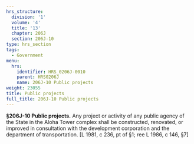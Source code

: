 ```yaml
---
hrs_structure:
  division: '1'
  volume: '4'
  title: '13'
  chapter: 206J
  section: 206J-10
type: hrs_section
tags:
  - Government
menu:
  hrs:
    identifier: HRS_0206J-0010
    parent: HRS0206J
    name: 206J-10 Public projects
weight: 23055
title: Public projects
full_title: 206J-10 Public projects
---
```

**§206J-10 Public projects.** Any project or activity of any public agency of the State in the Aloha Tower complex shall be constructed, renovated, or improved in consultation with the development corporation and the department of transportation. [L 1981, c 236, pt of §1; ree L 1986, c 146, §7]